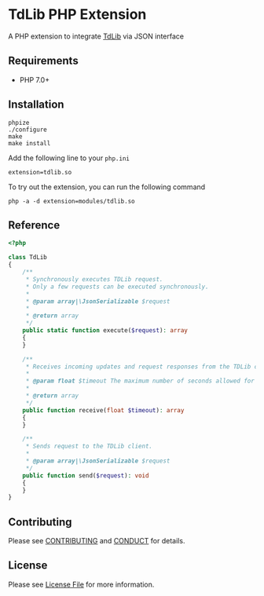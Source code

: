 # TdLib PHP Extension

A PHP extension to integrate [TdLib][tdlib-url] via JSON interface


## Requirements

* PHP 7.0+

## Installation

    phpize
    ./configure
    make
    make install

Add the following line to your `php.ini`

    extension=tdlib.so

To try out the extension, you can run the following command

    php -a -d extension=modules/tdlib.so
    

## Reference

```php
<?php

class TdLib
{
    /**
     * Synchronously executes TDLib request.
     * Only a few requests can be executed synchronously.
     *
     * @param array|\JsonSerializable $request
     *
     * @return array
     */
    public static function execute($request): array
    {
    }

    /**
     * Receives incoming updates and request responses from the TDLib client.
     *
     * @param float $timeout The maximum number of seconds allowed for this function to wait for new data.
     *
     * @return array
     */
    public function receive(float $timeout): array
    {
    }

    /**
     * Sends request to the TDLib client.
     *
     * @param array|\JsonSerializable $request
     */
    public function send($request): void
    {
    }
}
```

## Contributing

Please see [CONTRIBUTING](CONTRIBUTING.md) and [CONDUCT](CONDUCT.md) for details.


## License

Please see [License File](LICENSE) for more information.

[tdlib-url]: https://github.com/tdlib/td